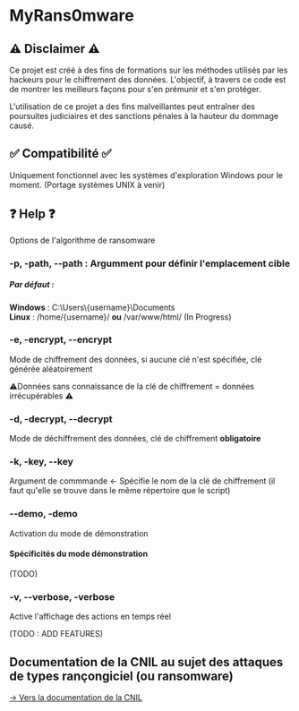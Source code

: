 # MyRans0mware

## ⚠️ Disclaimer ⚠️

Ce projet est créé à des fins de formations sur les méthodes utilisés par les hackeurs pour le chiffrement des données. L'objectif, à travers ce code est de montrer les meilleurs façons pour s'en prémunir et s'en protéger.

L'utilisation de ce projet a des fins malveillantes peut entraîner des poursuites judiciaires et des sanctions pénales à la hauteur du dommage causé.

## ✅ Compatibilité ✅

Uniquement fonctionnel avec les systèmes d'exploration Windows pour le moment. (Portage systèmes UNIX à venir)

## ❓ Help ❓

Options de l'algorithme de ransomware

### -p, -path, --path : Argumment pour définir l'emplacement cible

##### Par défaut : 

**Windows** : C:\Users\\{username}\Documents\
**Linux** : /home/{username}/ **ou** /var/www/html/ (In Progress)

### -e, -encrypt, --encrypt

Mode de chiffrement des données, si aucune clé n'est spécifiée, clé générée aléatoirement

⚠️Données sans connaissance de la clé de chiffrement = données irrécupérables ⚠️

### -d, -decrypt, --decrypt

Mode de déchiffrement des données, clé de chiffrement **obligatoire**

### -k, -key, --key

Argument de commmande &larr; Spécifie le nom de la clé de chiffrement (il faut qu'elle se trouve dans le même répertoire que le script)

### --demo, -demo

Activation du mode de démonstration

#### Spécificités du mode démonstration

(TODO)

### -v, --verbose, -verbose

Active l'affichage des actions en temps réel

(TODO : ADD FEATURES)

## Documentation de la CNIL au sujet des attaques de types rançongiciel (ou ransomware)

[&rarr; Vers la documentation de la CNIL](https://www.cnil.fr/fr/cybersecurite/multiplication-des-attaques-par-rancongiciel-comment-limiter-les-risques)